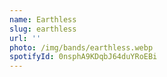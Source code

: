 ```yaml
---
name: Earthless
slug: earthless
url: ''
photo: /img/bands/earthless.webp
spotifyId: 0nsphA9KDqbJ64duYRoEBi
---
```

